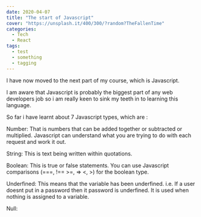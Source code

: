 ```yaml
---
date: 2020-04-07
title: "The start of Javascript"
cover: "https://unsplash.it/400/300/?random?TheFallenTime"
categories:
  - Tech
  - React
tags:
  - test
  - something
  - tagging
---
```


I have now moved to the next part of my course, which is Javascript. 

I am aware that Javascript is probably the biggest part of any web developers job so i am really keen to sink my teeth in to learning this language. 

So far i have learnt about 7 Javascript types, which are :

Number: That is numbers that can be added together or subtracted or multiplied. Javascript can understand what you are trying to do with each request and work it out. 

String: This is text being written within quotations. 

Boolean: This is true or false statements. You can use Javascript comparisons (===, !== >=, => <, >) for the boolean type. 

Underfined: This means that the variable has been underfined. i.e. If a user doesnt put in a password then it password is underfined. It is used when nothing is assigned to a variable.

Null: 